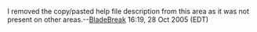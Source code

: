 I removed the copy/pasted help file description from this area as it was
not present on other areas.--[BladeBreak](User:BladeBreak.md "wikilink")
16:19, 28 Oct 2005 (EDT)
